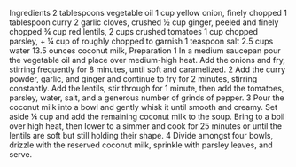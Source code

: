 Ingredients
2 tablespoons vegetable oil
1 cup yellow onion, finely chopped
1 tablespoon curry
2 garlic cloves, crushed
½ cup ginger, peeled and finely chopped
¾ cup red lentils,
2 cups crushed tomatoes
1 cup chopped parsley, + ¼ cup of roughly chopped to garnish
1 teaspoon salt
2.5 cups water
13.5 ounces coconut milk,
Preparation
1
In a medium saucepan pour the vegetable oil and place over medium-high heat. Add the onions and fry, stirring frequently for 8 minutes, until soft and caramelized.
2
Add the curry powder, garlic, and ginger and continue to fry for 2 minutes, stirring constantly. Add the lentils, stir through for 1 minute, then add the tomatoes, parsley, water, salt, and a generous number of grinds of pepper.
3
Pour the coconut milk into a bowl and gently whisk it until smooth and creamy. Set aside ¼ cup and add the remaining coconut milk to the soup. Bring to a boil over high heat, then lower to a simmer and cook for 25 minutes or until the lentils are soft but still holding their shape.
4
Divide amongst four bowls, drizzle with the reserved coconut milk, sprinkle with parsley leaves, and serve.
